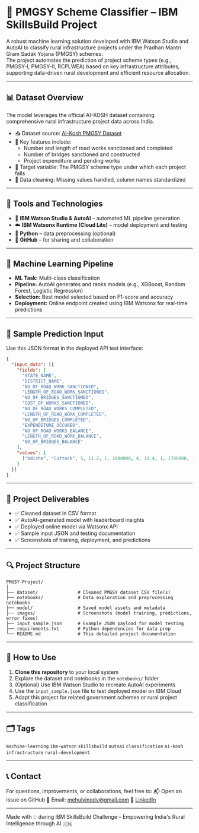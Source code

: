 # 🚧 PMGSY Scheme Classifier – IBM SkillsBuild Project

A robust machine learning solution developed with IBM Watson Studio and AutoAI to classify rural infrastructure projects under the Pradhan Mantri Gram Sadak Yojana (PMGSY) schemes.  
The project automates the prediction of project scheme types (e.g., PMGSY-I, PMGSY-II, RCPLWEA) based on key infrastructure attributes, supporting data-driven rural development and efficient resource allocation.

---

## 📊 Dataset Overview

The model leverages the official AI-KOSH dataset containing comprehensive rural infrastructure project data across India.  
- 📥 Dataset source: [AI-Kosh PMGSY Dataset](https://aikosh.indiaai.gov.in/web/datasets/details/pradhan_mantri_gram_sadak_yojna_pmgsy.html)  
- 🔑 Key features include:  
  - Number and length of road works sanctioned and completed  
  - Number of bridges sanctioned and constructed  
  - Project expenditure and pending works  
- 🎯 Target variable: The PMGSY scheme type under which each project falls  
- 🧹 Data cleaning: Missing values handled, column names standardized

---

## 🔧 Tools and Technologies

- 🧠 **IBM Watson Studio & AutoAI** – automated ML pipeline generation  
- ☁️ **IBM Watsonx Runtime (Cloud Lite)** – model deployment and testing  
- 🐍 **Python** – data preprocessing (optional)  
- 🐙 **GitHub** – for sharing and collaboration

---

## 🧠 Machine Learning Pipeline

- **ML Task:** Multi-class classification  
- **Pipeline:** AutoAI generates and ranks models (e.g., XGBoost, Random Forest, Logistic Regression)  
- **Selection:** Best model selected based on F1-score and accuracy  
- **Deployment:** Online endpoint created using IBM Watsonx for real-time predictions

---

## 🧪 Sample Prediction Input

Use this JSON format in the deployed API test interface:

```json
{
  "input_data": [{
    "fields": [
      "STATE_NAME",
      "DISTRICT_NAME",
      "NO_OF_ROAD_WORK_SANCTIONED",
      "LENGTH_OF_ROAD_WORK_SANCTIONED",
      "NO_OF_BRIDGES_SANCTIONED",
      "COST_OF_WORKS_SANCTIONED",
      "NO_OF_ROAD_WORKS_COMPLETED",
      "LENGTH_OF_ROAD_WORK_COMPLETED",
      "NO_OF_BRIDGES_COMPLETED",
      "EXPENDITURE_OCCURED",
      "NO_OF_ROAD_WORKS_BALANCE",
      "LENGTH_OF_ROAD_WORK_BALANCE",
      "NO_OF_BRIDGES_BALANCE"
    ],
    "values": [
      ["Odisha", "Cuttack", 5, 11.2, 1, 1800000, 4, 10.4, 1, 1700000, 1, 0.8, 0]
    ]
  }]
}
```

---

## 🚀 Project Deliverables

* ✅ Cleaned dataset in CSV format
* ✅ AutoAI-generated model with leaderboard insights
* ✅ Deployed online model via Watsonx API
* ✅ Sample input JSON and testing documentation
* ✅ Screenshots of training, deployment, and predictions

---

## 🔍 Project Structure

```
PMGSY-Project/
│
├── dataset/               # Cleaned PMGSY dataset CSV file(s)
├── notebooks/             # Data exploration and preprocessing notebooks
├── model/                 # Saved model assets and metadata
├── images/                # Screenshots (model training, predictions, error fixes)
├── input_sample.json      # Example JSON payload for model testing
├── requirements.txt       # Python dependencies for data prep
└── README.md              # This detailed project documentation
```

---

## 📌 How to Use

1. **Clone this repository** to your local system
2. Explore the dataset and notebooks in the `notebooks/` folder
3. (Optional) Use IBM Watson Studio to recreate AutoAI experiments
4. Use the `input_sample.json` file to test deployed model on IBM Cloud
5. Adapt this project for related government schemes or rural project classification

---

## 🗂 Tags

`machine-learning` `ibm-watson` `skillsbuild` `autoai` `classification` `ai-kosh` `infrastructure` `rural-development`

---

## 📞 Contact

For questions, improvements, or collaborations, feel free to:
📬 Open an issue on GitHub
📧 Email: [mehulvinodv@gmail.com](mailto:mehulvinodv@gmail.com)
🔗 [LinkedIn](https://www.linkedin.com/in/mehul-vishwakarma/)

---

Made with 💡 during IBM SkillsBuild Challenge – Empowering India's Rural Intelligence through AI 🇮🇳